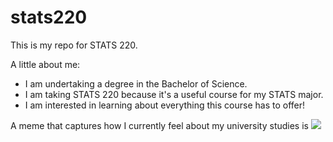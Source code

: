 # stats220

This is my repo for STATS 220. 

A little about me:

- I am undertaking a degree in the Bachelor of Science.
- I am taking STATS 220 because it's a useful course for my STATS major.
- I am interested in learning about everything this course has to offer!

A meme that captures how I currently feel about my university studies is ![](https://tenor.com/view/using-a-laptop-alexander-bowers-the-singletrack-sampler-mac-laptop-on-my-laptop-gif-17638192)
